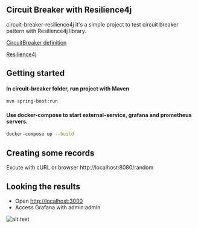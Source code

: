 ## Circuit Breaker with Resilience4j
circuit-breaker-resilience4j it's a simple project to test circuit breaker pattern with Resilience4j library.


[CircuitBreaker definition](https://martinfowler.com/bliki/CircuitBreaker.html)

[Resilience4j](https://github.com/resilience4j/resilience4j)


## Getting started

#### In circuit-breaker folder, run project with Maven
```sh
mvn spring-boot:run
```
#### Use docker-compose to start external-service, grafana and prometheus servers.
```sh
docker-compose up --build
```

## Creating some records
Excute with cURL or browser http://localhost:8080/random

## Looking the results

* Open [http://localhost:3000](http://localhost:3000)
* Access Grafana with admin:admin

![alt text](https://i.imgur.com/iK7R64N.png)
